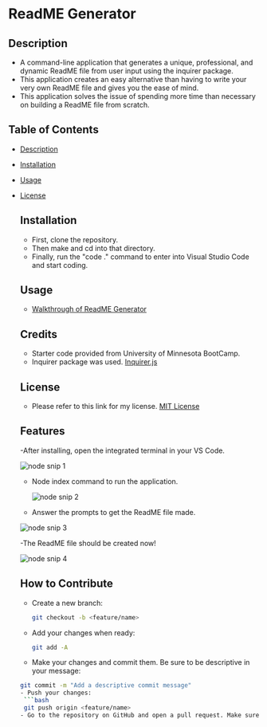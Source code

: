 # ReadME Generator 

## Description
- A command-line application that generates a unique, professional, and dynamic ReadME file from user input 
using the inquirer package.
- This application creates an easy alternative than having to write your very own ReadME file and
gives you the ease of mind.
- This application solves the issue of spending more time than necessary on building a ReadME file
from scratch.

## Table of Contents
- [Description](#description)
- [Installation](#installation)
- [Usage](#installation)
- [License](#license)


  ## Installation
  - First, clone the repository.
  - Then make and cd into that directory.
  - Finally, run the "code ." command to enter into Visual Studio Code and start coding.
 

  ## Usage
  - [Walkthrough of ReadME Generator](https://drive.google.com/file/d/1BsfO-86Fs6B_3v53zL7sEPjw2M7x0GMf/view?usp=sharing)


  ## Credits
  - Starter code provided from University of Minnesota BootCamp.
  - Inquirer package was used. [Inquirer.js](https://github.com/SBoudrias/Inquirer.js)

  ## License
  - Please refer to this link for my license. [MIT License](https://github.com/yahye-mohamed101/ReadME-Generator?tab=MIT-1-ov-file)
 
  ## Features
  -After installing, open the integrated terminal in your VS Code.
 
   ![node snip 1](https://github.com/user-attachments/assets/fb122a0d-fadf-4166-bd0d-2324b6fe8d0f)

  
  - Node index command to run the application.
    
    ![node snip 2](https://github.com/user-attachments/assets/ede21f11-5110-439f-a201-859fbf7cbb26)


   
  - Answer the prompts to get the ReadME file made.
    
   ![node snip 3](https://github.com/user-attachments/assets/795cb23d-78a9-41da-82dd-a3b7dcb092c6)


   
  -The ReadME file should be created now!
 
   ![node snip 4](https://github.com/user-attachments/assets/14211a9a-2914-4485-85d8-e46145f14395)


  

  ## How to Contribute
  - Create a new branch:
    ```bash
    git checkout -b <feature/name>
  - Add your changes when ready:
    ```bash
    git add -A
  - Make your changes and commit them. Be sure to be descriptive in your message:
   ```bash
   git commit -m "Add a descriptive commit message"
  - Push your changes:
    ```bash
    git push origin <feature/name>
  - Go to the repository on GitHub and open a pull request. Make sure to compare your branch name to the main branch. 

  
